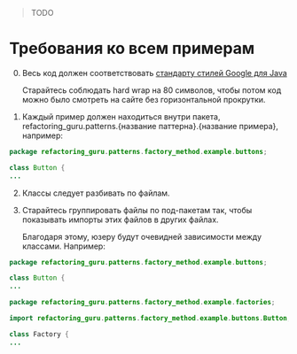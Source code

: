 > TODO

# Требования ко всем примерам

0. Весь код должен соответствовать [стандарту стилей Google для Java](https://google.github.io/styleguide/javaguide.html)

    Старайтесь соблюдать hard wrap на 80 символов, чтобы потом код можно было смотреть на сайте без горизонтальной прокрутки. 

1. Каждый пример должен находиться внутри пакета, refactoring_guru.patterns.{название паттерна}.{название примера}, например:

```java
package refactoring_guru.patterns.factory_method.example.buttons;

class Button {
...
```

2. Классы следует разбивать по файлам.

3. Старайтесь группировать файлы по под-пакетам так, чтобы показывать импорты этих файлов в других файлах.

    Благодаря этому, юзеру будут очевидней зависимости между классами. Например:

```java
package refactoring_guru.patterns.factory_method.example.buttons;

class Button {
...
```

```java
package refactoring_guru.patterns.factory_method.example.factories;

import refactoring_guru.patterns.factory_method.example.buttons.Button;

class Factory {
...
```